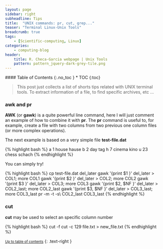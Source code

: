 ```yaml
---
layout: page
sidebar: right
subheadline: Tips
title:  "UNIX commands: pr, cut, grep..."
teaser: "Terminal Linux-Unix Tools"
breadcrumb: true
tags:
    - [Scientific-computing, Linux]
categories:
    - computing-blog
header:
    title: R. Checa-Garcia webpage | Unix Tools
    pattern: pattern_jquery-dark-grey-tile.png
---
```


<div class="panel radius" markdown="1">
#### Table of Contents
{:.no_toc }
*  TOC
{:toc}
</div>


> This post just collects a list of shorts tips related with UNIX terminal tools. To extract information of a file, to find specific archives, etc ...

### awk and pr

**AWK** (or **gawk**) is a quite powerful line command, here I will just comment an example of how to combine it with **pr**. The **pr** command is useful to, for example, create a file with two columns from two previous one column files (or more complex operations).

The next example is based on a very simple file **test-file.dat**

{% highlight bash %}
a  1   house   hause
b  2     day   tag
h  7   cinema  kino
u  23  chess   schach
{% endhighlight %}

You can simply try!

{% highlight bash %}
cp test-file.dat del_later
gawk '{print $1 }' del_later > COL1; more COL1
gawk '{print $2 }' del_later > COL2; more COL2
gawk '{print $3 }' del_later > COL3; more COL3
gawk '{print $2, $NF }' del_later > COL2_last; more COL2_last
gawk '{print $3, $NF }' del_later > COL3_last; more COL3_last
pr -m -t -s\ COL2_last COL3_last
{% endhighlight %}

### cut

**cut** may be used to select an specific column number

{% highlight bash %}
cut -f 
cut -c 129 file.txt > new_file.txt
{% endhighlight %}


<small markdown="1">[Up to table of contents](#toc)</small>
{: .text-right }



</div><!-- /.medium-8.columns -->
</div><!-- /.row -->

